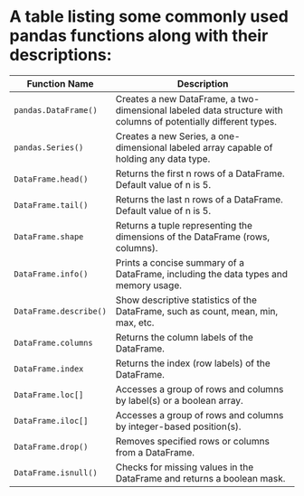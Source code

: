 # A table listing some commonly used pandas functions along with their descriptions:

| Function Name           |  Description                                                                       |
|-------------------------|-----------------------------------------------------------------------------------|
| `pandas.DataFrame()`    | Creates a new DataFrame, a two-dimensional labeled data structure with columns of potentially different types. |
| `pandas.Series()`       | Creates a new Series, a one-dimensional labeled array capable of holding any data type. |
| `DataFrame.head()`      | Returns the first n rows of a DataFrame. Default value of n is 5.                 |
| `DataFrame.tail()`      | Returns the last n rows of a DataFrame. Default value of n is 5.                  |
| `DataFrame.shape`       | Returns a tuple representing the dimensions of the DataFrame (rows, columns).     |
| `DataFrame.info()`      | Prints a concise summary of a DataFrame, including the data types and memory usage. |
| `DataFrame.describe()`  | Show descriptive statistics of the DataFrame, such as count, mean, min, max, etc. |
| `DataFrame.columns`     | Returns the column labels of the DataFrame.                                       |
| `DataFrame.index`       | Returns the index (row labels) of the DataFrame.                                   |
| `DataFrame.loc[]`       | Accesses a group of rows and columns by label(s) or a boolean array.              |
| `DataFrame.iloc[]`      | Accesses a group of rows and columns by integer-based position(s).                |
| `DataFrame.drop()`      | Removes specified rows or columns from a DataFrame.                               |
| `DataFrame.isnull()`    | Checks for missing values in the DataFrame and returns a boolean mask.            |